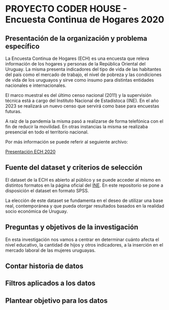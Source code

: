 # PROYECTO CODER HOUSE - Encuesta Continua de Hogares 2020
 
## Presentación de la organización y problema específico

La Encuesta Continua de Hogares (ECH) es una encuesta que releva información de los hogares y personas de la República Oriental del Uruguay. La misma presenta indicadores del tipo de vida de las habitantes del país como el mercado de trabajo, el nivel de pobreza y las condiciones de vida de los uruguayos y sirve como insumo para distintas entidades nacionales e internacionales.

El marco muestral es del último censo nacional (2011) y la supervisión técnica está a cargo del Instituto Nacional de Estadístoca (INE). En el año 2023 se realizará un nuevo censo que servirá como base para encuestas futuras.

A raíz de la pandemia la misma pasó a realizarse de forma telefónica con el fin de reducir la movilidad. En otras instancias la misma se realizaba presencial en todo el territorio nacional.

Por más información se puede referir al seguiente archivo:

[Presentación ECH 2020](https://rtc-cea.cepal.org/sites/default/files/2020-12/Presentaci%C3%B3n%20Uruguay.pdf)


## Fuente del dataset y criterios de selección

El dataset de la ECH es abierto al público y se puede acceder al mismo en distintos formatos en la página oficial del [INE](https://www.ine.gub.uy/encuesta-continua-de-hogares1). En este repositorio se pone a disposición el dataset en formato SPSS.

La elección de este dataset se fundamenta en el deseo de utilizar una base real, contemporánea y que pueda otorgar resultados basados en la realidad socio económica de Uruguay.

## Preguntas y objetivos de la investigación

En esta investigación nos vamos a centrar en determinar cuánto afecta el nivel educativo, la cantidad de hijos y otros indicadores, a la inserción en el mercado laboral de las mujeres uruguayas.


## Contar historia de datos



## Filtros aplicados a los datos



## Plantear objetivo para los datos

